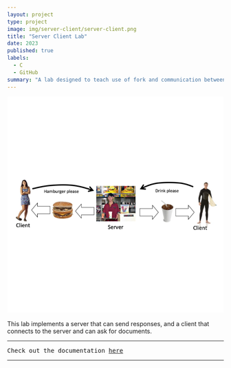 ```yaml
---
layout: project
type: project
image: img/server-client/server-client.png
title: "Server Client Lab"
date: 2023
published: true
labels:
  - C
  - GitHub
summary: "A lab designed to teach use of fork and communication between processes using sockets. "
---
```


<img class="img-fluid" src="../img/server-client/server-client.png">

This lab implements a server that can send responses, and a client that connects to the server and can ask for documents.
<hr>

<pre>
Check out the documentation <a href="https://www2.hawaii.edu/~brewerj3/ee367/Server%20Client%20Lab/">here</a>
</pre>

<hr>
